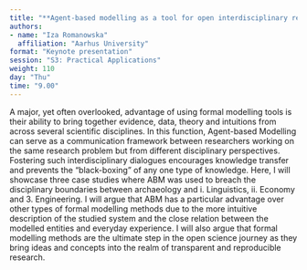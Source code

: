 ```yaml
---
title: "**Agent-based modelling as a tool for open interdisciplinary research**"
authors:
- name: "Iza Romanowska"
  affiliation: "Aarhus University"
format: "Keynote presentation"
session: "S3: Practical Applications"
weight: 110
day: "Thu"
time: "9.00"
---
```


A major, yet often overlooked, advantage of using formal modelling tools is their ability to bring together evidence, data, theory and intuitions from across several scientific disciplines. In this function, Agent-based Modelling can serve as a communication framework between researchers working on the same research problem but from different disciplinary perspectives. Fostering such interdisciplinary dialogues encourages knowledge transfer and prevents the “black-boxing” of any one type of knowledge. Here, I will showcase three case studies where ABM was used to breach the disciplinary boundaries between archaeology and i. Linguistics, ii. Economy and 3. Engineering. I will argue that ABM has a particular advantage over other types of formal modelling methods due to the more intuitive description of the studied system and the close relation between the modelled entities and everyday experience. I will also argue that formal modelling methods are the ultimate step in the open science journey as they bring ideas and concepts into the realm of transparent and reproducible research.

